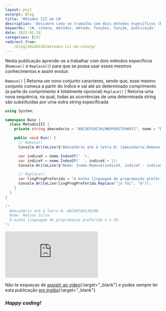 ```yaml
---
layout: post
excerpt: Blog
title: 'Métodos III em C#'
description: 'Descobre como se trabalha com dois métodos específicos (Remove() e Replace()) na linguagem de programação C#. Obtém respostas às tuas dúvidas com a teoria e os exemplos apresentados.'
keywords: 'c#, csharp, métodos, método, funções, função, publicação'
date: 2022-01-28
categories: [C#]
redirect_from:
  - /blog/20220128/metodos-iii-em-csharp/
---
```


Nesta publicação aprende-se a trabalhar com dois métodos específicos (`Remove()` e `Replace()`) para que se possa usar esses mesmos conhecimentos e assim evoluir.

`Remove()` | Retorna um novo conjunto caracteres, sendo que, esse mesmo conjunto começa a partir do índice e vai até ao determinado comprimento (a parte do comprimento é totalmente opcional)
`Replace()` | Retorna uma nova sequência, na qual, todas as ocorrências de uma determinada string são substituídas por uma outra string especificada

```csharp
using System;

namespace Base {
  class MetodosIII {
    private string abecedario = "ABCDEFGHIJKLMNOPQRSTUVWXYZ", nome = "Nelson | Silva";

    public void Run() {
      // Remove()
      Console.WriteLine($"Abecedário até à letra N: {abecedario.Remove(14)}");

      var indiceX = nome.IndexOf(' ');
      var indiceY = nome.IndexOf(' ', indiceX + 1);
      Console.WriteLine($"Nome: {nome.Remove(indiceX, indiceY - indiceX)}");

      // Replace()
      var lingProgPreferida = "A minha linguagem de programação preferida já foi o C#.";
      Console.WriteLine(lingProgPreferida.Replace("já foi", "é"));
    }
  }
}

/*
  Abecedário até à letra N: ABCDEFGHIJKLMN
  Nome: Nelson Silva
  A minha linguagem de programaçao preferida é o C#.
*/
```

<div class="video-container">
  <iframe src="https://www.youtube.com/embed/x1sAO_ePZdI" frameborder="0" allowfullscreen></iframe>
</div>

Não te esqueças de [assistir ao vídeo](https://youtu.be/x1sAO_ePZdI){:target="\_blank"} e podes sempre ler esta publicação [em inglês](https://nelsonsilvadev.com/blog/methods-iii-in-csharp/){:target="\_blank"}.

### _Happy coding!_
